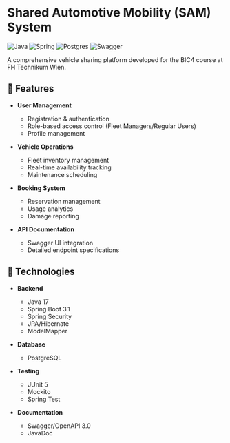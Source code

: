 # Shared Automotive Mobility (SAM) System

![Java](https://img.shields.io/badge/java-%23ED8B00.svg?style=for-the-badge&logo=openjdk&logoColor=white)
![Spring](https://img.shields.io/badge/spring-%236DB33F.svg?style=for-the-badge&logo=spring&logoColor=white)
![Postgres](https://img.shields.io/badge/postgres-%23316192.svg?style=for-the-badge&logo=postgresql&logoColor=white)
![Swagger](https://img.shields.io/badge/-Swagger-%23Clojure?style=for-the-badge&logo=swagger&logoColor=white)

A comprehensive vehicle sharing platform developed for the BIC4 course at FH Technikum Wien.

## 📌 Features

- **User Management**
    - Registration & authentication
    - Role-based access control (Fleet Managers/Regular Users)
    - Profile management

- **Vehicle Operations**
    - Fleet inventory management
    - Real-time availability tracking
    - Maintenance scheduling

- **Booking System**
    - Reservation management
    - Usage analytics
    - Damage reporting

- **API Documentation**
    - Swagger UI integration
    - Detailed endpoint specifications

## 🚀 Technologies

- **Backend**
    - Java 17
    - Spring Boot 3.1
    - Spring Security
    - JPA/Hibernate
    - ModelMapper

- **Database**
    - PostgreSQL

- **Testing**
    - JUnit 5
    - Mockito
    - Spring Test

- **Documentation**
    - Swagger/OpenAPI 3.0
    - JavaDoc